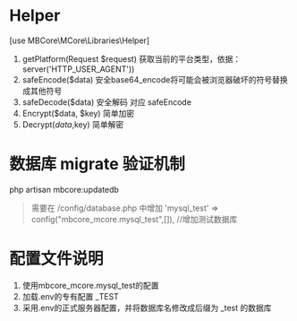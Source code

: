 # Helper
[use MBCore\MCore\Libraries\Helper]
1. getPlatform(Request $request) 获取当前的平台类型，依据：server('HTTP_USER_AGENT'))
2. safeEncode($data) 安全base64_encode将可能会被浏览器破坏的符号替换成其他符号
3. safeDecode($data) 安全解码 对应 safeEncode
4. Encrypt($data, $key) 简单加密
5. Decrypt($data,$key)  简单解密

# 数据库 migrate 验证机制
php artisan mbcore:updatedb

> 需要在 /config/database.php 中增加
> 'mysql_test' => config("mbcore_mcore.mysql_test",[]), //增加测试数据库

# 配置文件说明
1. 使用mbcore_mcore.mysql_test的配置
2. 加载.env的专有配置 _TEST
3. 采用.env的正式服务器配置，并将数据库名修改成后缀为 _test 的数据库
